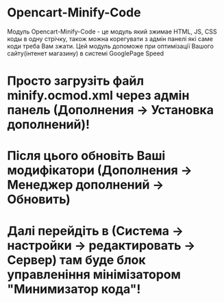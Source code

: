 # Opencart-Minify-Code
Модуль Opencart-Minify-Code - це модуль який зжимае HTML, JS, CSS коды в одну стрічку, також можна корегувати з адмін панелі які саме коди треба Вам зжати. Цей модуль допоможе при оптимізації Вашого сайту(інтенет магазину) в системі GooglePage Speed

# Просто загрузіть файл minify.ocmod.xml через адмін панель (Дополнения -> Установка дополнений)!
# Після цього обновіть Ваші модифікатори (Дополнения -> Менеджер дополнений -> Обновить)
# Далі перейдіть в (Система -> настройки -> редактировать -> Сервер) там буде блок управленіння мінімізатором "Минимизатор кода"!
